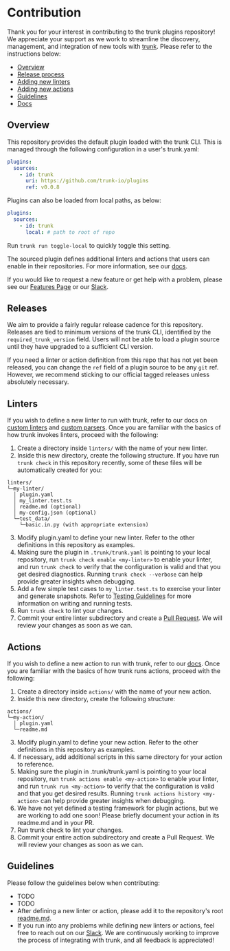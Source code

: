 # Contribution

Thank you for your interest in contributing to the trunk plugins repository! We appreciate your
support as we work to streamline the discovery, management, and integration of new tools with
[trunk](https://docs.trunk.io/docs/what-is-trunk). Please refer to the instructions below:

- [Overview](#overview)
- [Release process](#releases)
- [Adding new linters](#linters)
- [Adding new actions](#actions)
- [Guidelines](#guidelines)
- [Docs](https://docs.trunk.io)

## Overview

This repository provides the default plugin loaded with the trunk CLI. This is managed through the
following configuration in a user's trunk.yaml:

```yaml
plugins:
  sources:
    - id: trunk
      uri: https://github.com/trunk-io/plugins
      ref: v0.0.8
```

Plugins can also be loaded from local paths, as below:

```yaml
plugins:
  sources:
    - id: trunk
      local: # path to root of repo
```

Run `trunk run toggle-local` to quickly toggle this setting.

The sourced plugin defines additional linters and actions that users can enable in their
repositories. For more information, see our [docs](https://docs.trunk.io/docs/plugins).

If you would like to request a new feature or get help with a problem, please see our
[Features Page](https://features.trunk.io/) or our [Slack](https://slack.trunk.io/).

## Releases

We aim to provide a fairly regular release cadence for this repository. Releases are tied to minimum
versions of the trunk CLI, identified by the `required_trunk_version` field. Users will not be able
to load a plugin source until they have upgraded to a sufficient CLI version.

If you need a linter or action definition from this repo that has not yet been released, you can
change the `ref` field of a plugin source to be any `git` ref. However, we recommend sticking to our
official tagged releases unless absolutely necessary.

## Linters

If you wish to define a new linter to run with trunk, refer to our docs on
[custom linters](https://docs.trunk.io/docs/check-custom-linters) and
[custom parsers](https://docs.trunk.io/docs/custom-parsers). Once you are familiar with the basics
of how trunk invokes linters, proceed with the following:

1. Create a directory inside `linters/` with the name of your new linter.
2. Inside this new directory, create the following structure. If you have run `trunk check` in this
   repository recently, some of these files will be automatically created for you:

```text
linters/
└─my-linter/
  │ plugin.yaml
  │ my_linter.test.ts
  │ readme.md (optional)
  │ my-config.json (optional)
  └─test_data/
    └─basic.in.py (with appropriate extension)
```

3. Modify plugin.yaml to define your new linter. Refer to the other definitions in this repository
   as examples.
4. Making sure the plugin in `.trunk/trunk.yaml` is pointing to your local repository, run
   `trunk check enable <my-linter>` to enable your linter, and run `trunk check` to verify that the
   configuration is valid and that you get desired diagnostics. Running `trunk check --verbose` can
   help provide greater insights when debugging.
5. Add a few simple test cases to `my_linter.test.ts` to exercise your linter and generate
   snapshots. Refer to [Testing Guidelines](tests/readme.md) for more information on writing and
   running tests.
6. Run `trunk check` to lint your changes.
7. Commit your entire linter subdirectory and create a
   [Pull Request](https://github.com/trunk-io/plugins/compare). We will review your changes as soon
   as we can.

## Actions

If you wish to define a new action to run with trunk, refer to our
[docs](https://docs.trunk.io/docs/actions). Once you are familiar with the basics of how trunk runs
actions, proceed with the following:

1. Create a directory inside `actions/` with the name of your new action.
2. Inside this new directory, create the following structure:

```text
actions/
└─my-action/
  │ plugin.yaml
  └─readme.md
```

3. Modify plugin.yaml to define your new action. Refer to the other definitions in this repository
   as examples.
4. If necessary, add additional scripts in this same directory for your action to reference.
5. Making sure the plugin in .trunk/trunk.yaml is pointing to your local repository, run
   `trunk actions enable <my-action>` to enable your linter, and run `trunk run <my-action>` to
   verify that the configuration is valid and that you get desired results. Running
   `trunk actions history <my-action>` can help provide greater insights when debugging.
6. We have not yet defined a testing framework for plugin actions, but we are working to add one
   soon! Please briefly document your action in its readme.md and in your PR.
7. Run trunk check to lint your changes.
8. Commit your entire action subdirectory and create a Pull Request. We will review your changes as
   soon as we can.

## Guidelines

Please follow the guidelines below when contributing:

- TODO
- TODO
- After defining a new linter or action, please add it to the repository's root
  [readme.md](readme.md).
- If you run into any problems while defining new linters or actions, feel free to reach out on our
  [Slack](https://slack.trunk.io/). We are continuously working to improve the process of
  integrating with trunk, and all feedback is appreciated!
